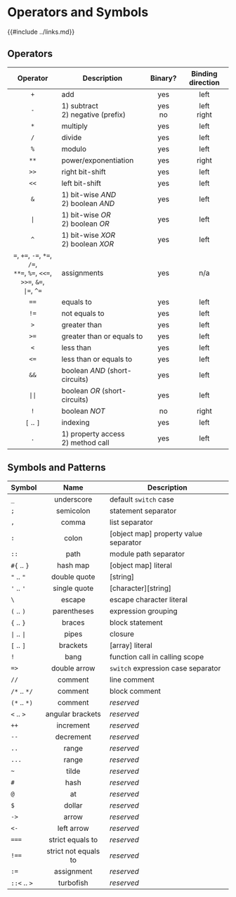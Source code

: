 Operators and Symbols
====================

{{#include ../links.md}}


Operators
---------

|                                           Operator                                           | Description                            |  Binary?   | Binding direction |
| :------------------------------------------------------------------------------------------: | -------------------------------------- | :--------: | :---------------: |
|                                             `+`                                              | add                                    |    yes     |       left        |
|                                             `-`                                              | 1) subtract<br/>2) negative (prefix)   | yes<br/>no |  left<br/>right   |
|                                             `*`                                              | multiply                               |    yes     |       left        |
|                                             `/`                                              | divide                                 |    yes     |       left        |
|                                             `%`                                              | modulo                                 |    yes     |       left        |
|                                             `**`                                             | power/exponentiation                   |    yes     |       right       |
|                                             `>>`                                             | right bit-shift                        |    yes     |       left        |
|                                             `<<`                                             | left bit-shift                         |    yes     |       left        |
|                                             `&`                                              | 1) bit-wise _AND_<br/>2) boolean _AND_ |    yes     |       left        |
|                                       <code>\|</code>                                        | 1) bit-wise _OR_<br/>2) boolean _OR_   |    yes     |       left        |
|                                             `^`                                              | 1) bit-wise _XOR_<br/>2) boolean _XOR_ |    yes     |       left        |
| `=`, `+=`, `-=`, `*=`, `/=`,<br/>`**=`, `%=`, `<<=`, `>>=`, `&=`,<br/><code>\|=</code>, `^=` | assignments                            |    yes     |        n/a        |
|                                             `==`                                             | equals to                              |    yes     |       left        |
|                                             `!=`                                             | not equals to                          |    yes     |       left        |
|                                             `>`                                              | greater than                           |    yes     |       left        |
|                                             `>=`                                             | greater than or equals to              |    yes     |       left        |
|                                             `<`                                              | less than                              |    yes     |       left        |
|                                             `<=`                                             | less than or equals to                 |    yes     |       left        |
|                                             `&&`                                             | boolean _AND_ (short-circuits)         |    yes     |       left        |
|                                      <code>\|\|</code>                                       | boolean _OR_ (short-circuits)          |    yes     |       left        |
|                                             `!`                                              | boolean _NOT_                          |     no     |       right       |
|                                          `[` .. `]`                                          | indexing                               |    yes     |       left        |
|                                             `.`                                              | 1) property access<br/>2) method call  |    yes     |       left        |


Symbols and Patterns
--------------------

| Symbol                             |         Name         | Description                           |
| ---------------------------------- | :------------------: | ------------------------------------- |
| `_`                                |      underscore      | default `switch` case                 |
| `;`                                |      semicolon       | statement separator                   |
| `,`                                |        comma         | list separator                        |
| `:`                                |        colon         | [object map] property value separator |
| `::`                               |         path         | module path separator                 |
| `#{` .. `}`                        |       hash map       | [object map] literal                  |
| `"` .. `"`                         |     double quote     | [string]                              |
| `'` .. `'`                         |     single quote     | [character][string]                   |
| `\`                                |        escape        | escape character literal              |
| `(` .. `)`                         |     parentheses      | expression grouping                   |
| `{` .. `}`                         |        braces        | block statement                       |
| <code>\|</code> .. <code>\|</code> |        pipes         | closure                               |
| `[` .. `]`                         |       brackets       | [array] literal                       |
| `!`                                |         bang         | function call in calling scope        |
| `=>`                               |     double arrow     | `switch` expression case separator    |
| `//`                               |       comment        | line comment                          |
| `/*` .. `*/`                       |       comment        | block comment                         |
| `(*` .. `*)`                       |       comment        | _reserved_                            |
| `<` .. `>`                         |   angular brackets   | _reserved_                            |
| `++`                               |      increment       | _reserved_                            |
| `--`                               |      decrement       | _reserved_                            |
| `..`                               |        range         | _reserved_                            |
| `...`                              |        range         | _reserved_                            |
| `~`                                |        tilde         | _reserved_                            |
| `#`                                |         hash         | _reserved_                            |
| `@`                                |          at          | _reserved_                            |
| `$`                                |        dollar        | _reserved_                            |
| `->`                               |        arrow         | _reserved_                            |
| `<-`                               |      left arrow      | _reserved_                            |
| `===`                              |   strict equals to   | _reserved_                            |
| `!==`                              | strict not equals to | _reserved_                            |
| `:=`                               |      assignment      | _reserved_                            |
| `::<` .. `>`                       |      turbofish       | _reserved_                            |
